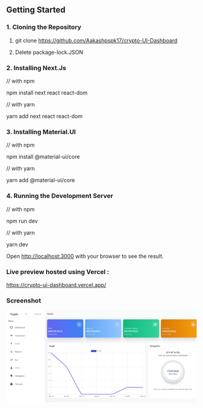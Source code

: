 ## Getting Started  

### 1. Cloning the Repository
 
 1. git clone https://github.com/Aakashpspk17/crypto-UI-Dashboard
 
 2. Delete package-lock.JSON  
 

### 2. Installing Next.Js 
   
   // with npm
   
   npm install next react react-dom
   
   // with yarn
   
   yarn add next react react-dom
   
   
### 3. Installing Material.UI
  
  // with npm
   
  npm install @material-ui/core

  // with yarn
  
  yarn add @material-ui/core

### 4. Running the Development Server

  // with npm
   
  npm run dev
  
  // with yarn
  
  yarn dev


Open [http://localhost:3000](http://localhost:3000) with your browser to see the result.

### Live preview hosted using Vercel :


https://crypto-ui-dashboard.vercel.app/


### Screenshot



![](https://github.com/Aakashpspk17/crypto-UI-Dashboard/blob/main/images/Crypto-UI.png)
